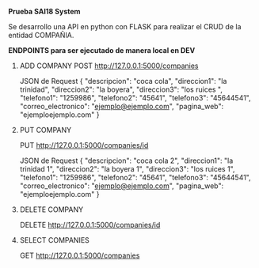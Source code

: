 **Prueba SAI18 System**

Se desarrollo una API en python con FLASK para realizar el CRUD de la entidad COMPAÑIA.

**ENDPOINTS para ser ejecutado de manera local en DEV**

1. ADD COMPANY
   POST http://127.0.0.1:5000/companies

   JSON de Request
   {
   "descripcion": "coca cola",
   "direccion1": "la trinidad",
   "direccion2": "la boyera",
   "direccion3": "los ruices ",
   "telefono1": "1259986",
   "telefono2": "45641",
   "telefono3": "45644541",
   "correo_electronico": "ejemplo@ejemplo.com",
   "pagina_web": "ejemploejemplo.com"
}

3. PUT COMPANY

    PUT http://127.0.0.1:5000/companies/id

   JSON de Request
   {
   "descripcion": "coca cola 2",
   "direccion1": "la trinidad 1",
   "direccion2": "la boyera 1",
   "direccion3": "los ruices 1",
   "telefono1": "1259986",
   "telefono2": "45641",
   "telefono3": "45644541",
   "correo_electronico": "ejemplo@ejemplo.com",
   "pagina_web": "ejemploejemplo.com"
}
5. DELETE COMPANY

    DELETE http://127.0.0.1:5000/companies/id
  
7. SELECT COMPANIES

    GET http://127.0.0.1:5000/companies
